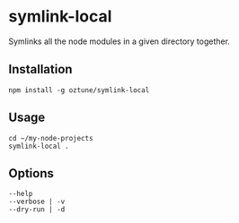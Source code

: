 # symlink-local

Symlinks all the node modules in a given directory together.

## Installation
```
npm install -g oztune/symlink-local
```

## Usage
```
cd ~/my-node-projects
symlink-local .
```

## Options
```
--help
--verbose | -v
--dry-run | -d
```
